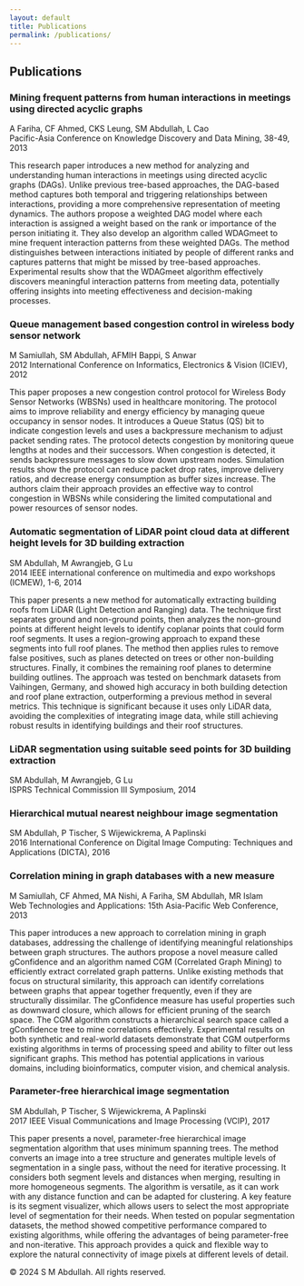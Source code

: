 ```yaml
---
layout: default
title: Publications
permalink: /publications/
---
```


<div class="publications-container">
    <h2>Publications</h2>
    <div class="publication">
        <h3>Mining frequent patterns from human interactions in meetings using directed acyclic graphs</h3>
        <p>A Fariha, CF Ahmed, CKS Leung, SM Abdullah, L Cao<br>Pacific-Asia Conference on Knowledge Discovery and Data Mining, 38-49, 2013</p>
        <p class="article">This research paper introduces a new method for analyzing and understanding human interactions in meetings using directed acyclic graphs (DAGs). Unlike previous tree-based approaches, the DAG-based method captures both temporal and triggering relationships between interactions, providing a more comprehensive representation of meeting dynamics. The authors propose a weighted DAG model where each interaction is assigned a weight based on the rank or importance of the person initiating it. They also develop an algorithm called WDAGmeet to mine frequent interaction patterns from these weighted DAGs. The method distinguishes between interactions initiated by people of different ranks and captures patterns that might be missed by tree-based approaches. Experimental results show that the WDAGmeet algorithm effectively discovers meaningful interaction patterns from meeting data, potentially offering insights into meeting effectiveness and decision-making processes.</p>
    </div>
    <div class="publication">
        <h3>Queue management based congestion control in wireless body sensor network</h3>
        <p>M Samiullah, SM Abdullah, AFMIH Bappi, S Anwar<br>2012 International Conference on Informatics, Electronics & Vision (ICIEV), 2012</p>
        <p class="article">This paper proposes a new congestion control protocol for Wireless Body Sensor Networks (WBSNs) used in healthcare monitoring. The protocol aims to improve reliability and energy efficiency by managing queue occupancy in sensor nodes. It introduces a Queue Status (QS) bit to indicate congestion levels and uses a backpressure mechanism to adjust packet sending rates. The protocol detects congestion by monitoring queue lengths at nodes and their successors. When congestion is detected, it sends backpressure messages to slow down upstream nodes. Simulation results show the protocol can reduce packet drop rates, improve delivery ratios, and decrease energy consumption as buffer sizes increase. The authors claim their approach provides an effective way to control congestion in WBSNs while considering the limited computational and power resources of sensor nodes.</p>
    </div>
    <div class="publication">
        <h3>Automatic segmentation of LiDAR point cloud data at different height levels for 3D building extraction</h3>
        <p>SM Abdullah, M Awrangjeb, G Lu<br>2014 IEEE international conference on multimedia and expo workshops (ICMEW), 1-6, 2014</p>
        <p class="article">This paper presents a new method for automatically extracting building roofs from LiDAR (Light Detection and Ranging) data. The technique first separates ground and non-ground points, then analyzes the non-ground points at different height levels to identify coplanar points that could form roof segments. It uses a region-growing approach to expand these segments into full roof planes. The method then applies rules to remove false positives, such as planes detected on trees or other non-building structures. Finally, it combines the remaining roof planes to determine building outlines. The approach was tested on benchmark datasets from Vaihingen, Germany, and showed high accuracy in both building detection and roof plane extraction, outperforming a previous method in several metrics. This technique is significant because it uses only LiDAR data, avoiding the complexities of integrating image data, while still achieving robust results in identifying buildings and their roof structures.</p>
    </div>
    <div class="publication">
        <h3>LiDAR segmentation using suitable seed points for 3D building extraction</h3>
        <p>SM Abdullah, M Awrangjeb, G Lu<br>ISPRS Technical Commission III Symposium, 2014</p>
        <p class="article"></p>
    </div>
    <div class="publication">
        <h3>Hierarchical mutual nearest neighbour image segmentation</h3>
        <p>SM Abdullah, P Tischer, S Wijewickrema, A Paplinski<br>2016 International Conference on Digital Image Computing: Techniques and Applications (DICTA), 2016</p>
        <p class="article"></p>
    </div>
    <div class="publication">
        <h3>Correlation mining in graph databases with a new measure</h3>
        <p>M Samiullah, CF Ahmed, MA Nishi, A Fariha, SM Abdullah, MR Islam<br>Web Technologies and Applications: 15th Asia-Pacific Web Conference, 2013</p>
        <p class="article">This paper introduces a new approach to correlation mining in graph databases, addressing the challenge of identifying meaningful relationships between graph structures. The authors propose a novel measure called gConfidence and an algorithm named CGM (Correlated Graph Mining) to efficiently extract correlated graph patterns. Unlike existing methods that focus on structural similarity, this approach can identify correlations between graphs that appear together frequently, even if they are structurally dissimilar. The gConfidence measure has useful properties such as downward closure, which allows for efficient pruning of the search space. The CGM algorithm constructs a hierarchical search space called a gConfidence tree to mine correlations effectively. Experimental results on both synthetic and real-world datasets demonstrate that CGM outperforms existing algorithms in terms of processing speed and ability to filter out less significant graphs. This method has potential applications in various domains, including bioinformatics, computer vision, and chemical analysis.</p>
    </div>
    <div class="publication">
        <h3>Parameter-free hierarchical image segmentation</h3>
        <p>SM Abdullah, P Tischer, S Wijewickrema, A Paplinski<br>2017 IEEE Visual Communications and Image Processing (VCIP), 2017</p>
        <p class="article">This paper presents a novel, parameter-free hierarchical image segmentation algorithm that uses minimum spanning trees. The method converts an image into a tree structure and generates multiple levels of segmentation in a single pass, without the need for iterative processing. It considers both segment levels and distances when merging, resulting in more homogeneous segments. The algorithm is versatile, as it can work with any distance function and can be adapted for clustering. A key feature is its segment visualizer, which allows users to select the most appropriate level of segmentation for their needs. When tested on popular segmentation datasets, the method showed competitive performance compared to existing algorithms, while offering the advantages of being parameter-free and non-iterative. This approach provides a quick and flexible way to explore the natural connectivity of image pixels at different levels of detail.</p>
    </div>
</div>
<footer>
    <div class="container">
        <p>&copy; 2024 S M Abdullah. All rights reserved.</p>
    </div>
</footer>

